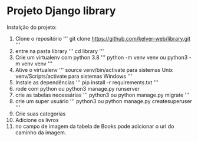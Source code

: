 # Projeto Django library
Instalção do projeto:

1. Clone o repositório
   '''
   git clone https://github.com/kelver-web/library.git
   '''
2. entre na pasta library
   '''
   cd library
   '''
3. Crie um virtualenv com python 3.8
   '''
   python -m venv venv ou python3 -m venv venv
   '''
4. Ative o virtualenv
   '''
   source venv/bin/activate para sistemas Unix
   venv/Scripts/activate    para sistemas Windows
   '''
5. Instale as dependências
   '''
   pip install -r requirements.txt
   '''
6. rode com python ou python3 manage.py runserver
7. crie as tabelas necessárias
   '''
   python3 ou python manage.py migrate
   '''
8. crie um super usuário
   '''
   python3 ou python manage.py createsuperuser
   '''
9. Crie suas categorias
10. Adicione os livros
11. no campo de imagem da tabela de Books pode adicionar o url do caminho da imagem.

